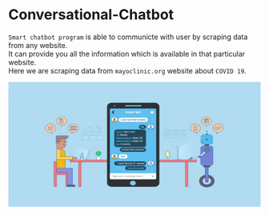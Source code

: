 # Conversational-Chatbot
`Smart chatbot program` is able to communicte with user by scraping data from any website.<br>
It can provide you all the information which is available in that particular website.<br>
Here we are scraping data from `mayoclinic.org` website about `COVID 19`. 

<img src="img/chatbot.jpg" style="width:600px;height:250px;">
